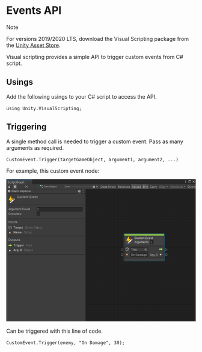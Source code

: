# Events API

> [!NOTE]
> For versions 2019/2020 LTS, download the Visual Scripting package from the [Unity Asset Store](https://assetstore.unity.com/packages/tools/visual-bolt-163802).


Visual scripting provides a simple API to trigger custom events from C# script. 

## Usings

Add the following usings to your C# script to access the API.

```
using Unity.VisualScripting;
```

## Triggering

A single method call is needed to trigger a custom event. Pass as many arguments as required.

```
CustomEvent.Trigger(targetGameObject, argument1, argument2, ...)
```

For example, this custom event node:


![](images/vs-events-custom-event-node.png)


Can be triggered with this line of code.

```
CustomEvent.Trigger(enemy, "On Damage", 30);
```

